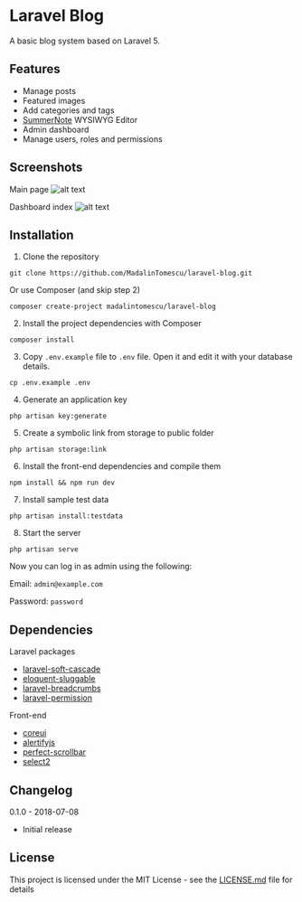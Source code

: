 # Laravel Blog

A basic blog system based on Laravel 5.

## Features
* Manage posts
* Featured images
* Add categories and tags
* [SummerNote](https://summernote.org/) WYSIWYG Editor
* Admin dashboard
* Manage users, roles and permissions

## Screenshots

Main page
![alt text](https://i.imgur.com/MuEz0qJ.png "Main page")

Dashboard index
![alt text](https://i.imgur.com/PvgMgjW.png "Dashboard index")

## Installation

1. Clone the repository
```
git clone https://github.com/MadalinTomescu/laravel-blog.git
```
Or use Composer (and skip step 2)
```
composer create-project madalintomescu/laravel-blog
```


2. Install the project dependencies with Composer
```
composer install
```

3. Copy `.env.example` file to `.env` file. Open it and edit it with your database details.
```
cp .env.example .env
```

4. Generate an application key
```
php artisan key:generate
```

5. Create a symbolic link from storage to public folder
```
php artisan storage:link
```

6. Install the front-end dependencies and compile them
```
npm install && npm run dev
```

7. Install sample test data
```
php artisan install:testdata
```

8. Start the server
```
php artisan serve
```

Now you can log in as admin using the following:

Email: `admin@example.com`

Password: `password`

## Dependencies

Laravel packages

* [laravel-soft-cascade](https://github.com/Askedio/laravel-soft-cascade)
* [eloquent-sluggable](https://github.com/cviebrock/eloquent-sluggable)
* [laravel-breadcrumbs](https://github.com/davejamesmiller/laravel-breadcrumbs)
* [laravel-permission](https://github.com/spatie/laravel-permission)

Front-end

* [coreui](https://github.com/coreui/coreui)
* [alertifyjs](https://github.com/MohammadYounes/AlertifyJS)
* [perfect-scrollbar](https://github.com/utatti/perfect-scrollbar)
* [select2](https://github.com/select2/select2)

## Changelog
0.1.0 - 2018-07-08
* Initial release

## License

This project is licensed under the MIT License - see the [LICENSE.md](LICENSE.md) file for details
